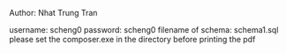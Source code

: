 Author: Nhat Trung Tran

username: scheng0
password: scheng0
filename of schema: schema1.sql
please set the composer.exe in the directory before printing the pdf



